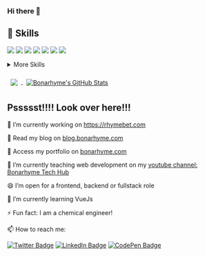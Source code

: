 ### Hi there 👋


## 💼 Skills
![](https://img.shields.io/badge/Code-React-informational?style=flat&logo=react&logoColor=white&color=3498db)
![](https://img.shields.io/badge/Code-Redux-informational?style=flat&logo=Redux&logoColor=white&color=3498db)
![](https://img.shields.io/badge/Code-JavaScript-informational?style=flat&logo=JavaScript&logoColor=white&color=3498db)
![](https://img.shields.io/badge/Code-MongoDB-informational?style=flat&logo=MongoDB&logoColor=white&color=3498db)
![](https://img.shields.io/badge/Code-HTML-informational?style=flat&logo=Html&logoColor=white&color=3498db)
![](https://img.shields.io/badge/Code-ExpressJS-informational?style=flat&logo=express&logoColor=white&color=3498db)
![](https://img.shields.io/badge/Code-NodeJs-informational?style=flat&logo=nodedotjs&logoColor=white&color=3498db)

<details>
<summary>More Skills</summary>
<br>

![](https://img.shields.io/badge/Style-CSS-informational?style=flat&logo=css3&logoColor=white&color=3498db)
![](https://img.shields.io/badge/Style-Bootstrap-informational?style=flat&logo=Bootstrap-CSS&logoColor=white&color=3498db)
![](https://img.shields.io/badge/Style-Sass-informational?style=flat&logo=Sass&logoColor=white&color=3498db)


<br>

![](https://img.shields.io/badge/Test-Jest-informational?style=flat&logo=jest&logoColor=white&color=3498db)


<br>
  
![](https://img.shields.io/badge/Tools-Vercel-informational?style=flat&logo=vercel&logoColor=white&color=3498db)
![](https://img.shields.io/badge/Tools-Heroku-informational?style=flat&logo=heroku&logoColor=white&color=3498db)
![](https://img.shields.io/badge/Tools-Netlify-informational?style=flat&logo=netlify&logoColor=white&color=3498db)
![](https://img.shields.io/badge/Tools-NPM-informational?style=flat&logo=npm&logoColor=white&color=3498db)
![](https://img.shields.io/badge/Tools-Postman-informational?style=flat&logo=Postman&logoColor=white&color=3498db)
![](https://img.shields.io/badge/Tools-GitHub-informational?style=flat&logo=GitHub&logoColor=white&color=3498db)

</details>

<br>

<a href="https://github.com/bonarhyme">
  <img align="center" style="margin:0.5rem" src="https://github-readme-stats.vercel.app/api/top-langs/?username=bonarhyme&hide=html,css&title_color=ffffff&text_color=3498db&icon_color=4AB197&bg_color=1A2B34" />
</a>

<a href="https://github.com/bonarhyme">
  <img align="center" style="margin:0.5rem" src="https://github-readme-stats.vercel.app/api?username=bonarhyme&show_icons=true&line_height=27&count_private=true&title_color=ffffff&text_color=c9cacc&icon_color=4AB097&bg_color=1A2B34" alt="Bonarhyme's GitHub Stats" />
</a>

## Pssssst!!!! Look over here!!!

🔭 I’m currently working on https://rhymebet.com

💬 Read my blog on [blog.bonarhyme.com](https://blog.bonarhyme.com)

💬 Access my portfolio on [bonarhyme.com](https://bonarhyme.com)

🌱 I’m currently teaching web development on my [youtube channel: Bonarhyme Tech Hub](https://www.youtube.com/channel/UCPT421nhI8h1nJ5vIIZ7M9A)

😄  I’m open for a frontend, backend or fullstack role

🔭 I’m currently learning VueJs

⚡ Fun fact: I am a chemical engineer!

📫 How to reach me: 

[![Twitter Badge](https://img.shields.io/badge/Twitter-Profile-informational?style=flat&logo=twitter&logoColor=white&color=1CA2F1)](https://twitter.com/bonarhyme)
[![LinkedIn Badge](https://img.shields.io/badge/LinkedIn-Profile-informational?style=flat&logo=linkedin&logoColor=white&color=0D76A8)](https://www.linkedin.com/in/bonaventure-onuorah-5b15ba1ba)
[![CodePen Badge](https://img.shields.io/badge/CodePen-Profile-informational?style=flat&logo=codepen&logoColor=white&color=black)](https://codepen.io/bonarhyme)

